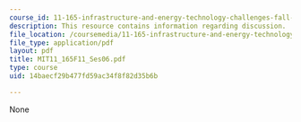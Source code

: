 ```yaml
---
course_id: 11-165-infrastructure-and-energy-technology-challenges-fall-2011
description: This resource contains information regarding discussion.
file_location: /coursemedia/11-165-infrastructure-and-energy-technology-challenges-fall-2011/14baecf29b477fd59ac34f8f82d35b6b_MIT11_165F11_Ses06.pdf
file_type: application/pdf
layout: pdf
title: MIT11_165F11_Ses06.pdf
type: course
uid: 14baecf29b477fd59ac34f8f82d35b6b

---
```

None